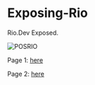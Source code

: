 # Exposing-Rio
Rio.Dev Exposed.

![POSRIO](https://github.com/user-attachments/assets/eef8f160-3984-49ff-8e1d-f6f1fbd3f8b7)


Page 1: [here](https://github.com/Drixtec/Exposing-Rio/blob/main/Page%201/Page%201.md)

Page 2: [here](https://github.com/Drixtec/Exposing-Rio/blob/main/Page%202/Page%202.md)
